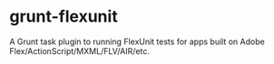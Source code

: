 grunt-flexunit
==============

A Grunt task plugin to running FlexUnit tests for apps built on Adobe Flex/ActionScript/MXML/FLV/AIR/etc.
